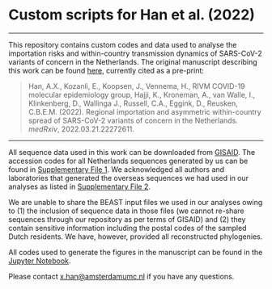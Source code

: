 # Custom scripts for Han et al. (2022)
---
This repository contains custom codes and data used to analyse the importation risks and within-country transmission dynamics of SARS-CoV-2 variants of concern in the Netherlands. The original manuscript describing this work can be found [here](https://doi.org/10.1101/2022.03.21.22272611), currently cited as a pre-print:

> Han, A.X., Kozanli, E., Koopsen, J., Vennema, H., RIVM COVID-19 molecular epidemiology group, Hajji, K., Kroneman, A., van Walle, I., Klinkenberg, D., Wallinga J., Russell, C.A., Eggink, D., Reusken, C.B.E.M. (2022). Regional importation and asymmetric within-country spread of SARS-CoV-2 variants of concern in the Netherlands. _medRxiv_, 2022.03.21.22272611.

---

All sequence data used in this work can be downloaded from [GISAID](https://www.gisaid.org). The accession codes for all Netherlands sequences generated by us can be found in [Supplementary File 1](https://github.com/AMC-LAEB/nl_sars-cov-2_genomic_epi_2022/blob/main/manuscript/supp_file_1.txt). We acknowledged all authors and laboratories that generated the overseas sequences we had used in our analyses as listed in [Supplementary File 2](https://github.com/AMC-LAEB/nl_sars-cov-2_genomic_epi_2022/blob/main/manuscript/supp_file_2.xlsx).  

We are unable to share the BEAST input files we used in our analyses owing to (1) the inclusion of sequence data in those files (we cannot re-share sequences through our repository as per terms of GISAID) and (2) they contain sensitive information including the postal codes of the sampled Dutch residents. We have, however, provided all reconstructed phylogenies.

All codes used to generate the figures in the manuscript can be found in the [Jupyter Notebook](https://github.com/AMC-LAEB/nl_sars-cov-2_genomic_epi_2022/blob/main/figures_nl_sars-cov-2_genomic_epi.ipynb).

Please contact <x.han@amsterdamumc.nl> if you have any questions.  
